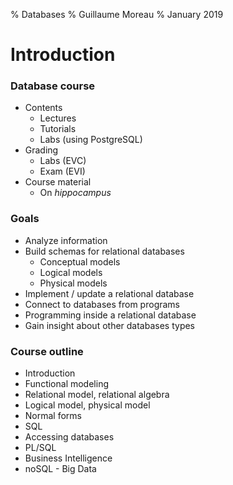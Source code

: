 % Databases
% Guillaume Moreau
% January 2019

# Introduction

### Database course

- Contents
  - Lectures
  - Tutorials
  - Labs (using PostgreSQL)
- Grading
  - Labs (EVC)
  - Exam (EVI)
- Course material
  - On *hippocampus*

### Goals

- Analyze information
- Build schemas for relational databases
  - Conceptual models
  - Logical models
  - Physical models
- Implement / update a relational database
- Connect to databases from programs
- Programming inside a relational database
- Gain insight about other databases types

### Course outline

- Introduction
- Functional modeling
- Relational model, relational algebra
- Logical model, physical model
- Normal forms
- SQL
- Accessing databases
- PL/SQL
- Business Intelligence
- noSQL - Big Data
